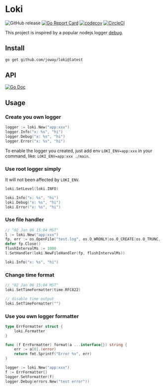 # Loki

![GitHub release](https://img.shields.io/github/tag/joway/loki.svg?label=release)
[![Go Report Card](https://goreportcard.com/badge/github.com/joway/loki)](https://goreportcard.com/report/github.com/joway/loki)
[![codecov](https://codecov.io/gh/joway/loki/branch/master/graph/badge.svg)](https://codecov.io/gh/joway/loki)
[![CircleCI](https://circleci.com/gh/joway/loki.svg?style=shield)](https://circleci.com/gh/joway/loki)

This project is inspired by a popular nodejs logger [debug](https://www.npmjs.com/package/debug).

## Install

```bash
go get github.com/joway/loki@latest
```

## API

[![Go Doc](https://godoc.org/github.com/joway/loki?status.svg)](https://godoc.org/github.com/joway/loki)

## Usage

### Create you own logger

```go
logger := loki.New("app:xxx")
logger.Info("x: %s", "hi")
logger.Debug("x: %s", "hi")
logger.Error("x: %s", "hi")
```

To enable the logger you created, just add env `LOKI_ENV=app:xxx` in your command, like: `LOKI_ENV=app:xxx ./main`. 

### Use root logger simply

It will not been affected by `LOKI_ENV`.

```go
loki.SetLevel(loki.INFO)

loki.Info("x: %s", "hi")
loki.Debug("x: %s", "hi")
loki.Error("x: %s", "hi")
```

### Use file handler

```go
// "02 Jan 06 15:04 MST"
l := loki.New("app:xxx")
fp, err := os.OpenFile("test.log", os.O_WRONLY|os.O_CREATE|os.O_TRUNC, os.ModePerm)
defer fp.Close()
flushIntervalMs := 1000
l.SetHandler(loki.NewFileHandler(fp, flushIntervalMs))

loki.Info("x: %s", "hi")
```

### Change time format

```go
// "02 Jan 06 15:04 MST"
loki.SetTimeFormatter(time.RFC822)

// disable time output
loki.SetTimeFormatter("")
```

### Use you own logger formatter

```go
type ErrFormatter struct {
	loki.Formatter
}

func (f ErrFormatter) format(a ...interface{}) string {
	err := a[0].(error)
	return fmt.Sprintf("Error %v", err)
}

logger := loki.New("app:xxx")
f := ErrFormatter{}
logger.SetFormatter(f)
logger.Debug(errors.New("test error"))
```
